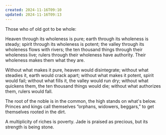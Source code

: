 ```yaml
---
created: 2024-11-16T09:10
updated: 2024-11-16T09:13
---
```



Those who of old got to be whole:

Heaven through its wholeness is pure;
earth through its wholeness is steady;
spirit through its wholeness is potent;
the valley through its wholeness flows with rivers;
the ten thousand things through their wholeness live;
rulers through their wholeness have authority.
Their wholeness makes them what they are.

Without what makes it pure, heaven would disintegrate;
without what steadies it, earth would crack apart;
without what makes it potent, spirit would fail;
without what fills it, the valley would run dry;
without what quickens them, the ten thousand things would die;
without what authorizes them, rulers would fall.

The root of the noble is in the common,
the high stands on what's below.
Princes and kings call themselves
“orphans, widowers, beggars,”
to get themselves rooted in the dirt.

A multiplicity of riches
is poverty.
Jade is praised as precious,
but its strength is being stone.



